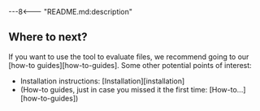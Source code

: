 ---8<--- "README.md:description"

## Where to next?

If you want to use the tool to evaluate files,
we recommend going to our [how-to guides][how-to-guides].
Some other potential points of interest:

- Installation instructions: [Installation][installation]
- (How-to guides, just in case you missed it the first time: [How-to...][how-to-guides])
